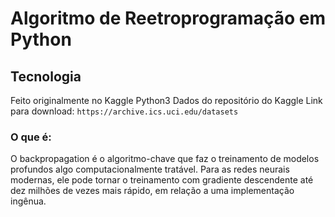 # Algoritmo de Reetroprogramação em Python

## Tecnologia
Feito originalmente no Kaggle
Python3
Dados do repositório do Kaggle
Link para download: `https://archive.ics.uci.edu/datasets`

### O que é:
O backpropagation é o algoritmo-chave que faz o treinamento de modelos profundos algo computacionalmente tratável. Para as redes neurais modernas, ele pode tornar o treinamento com gradiente descendente até dez milhões de vezes mais rápido, em relação a uma implementação ingênua.

